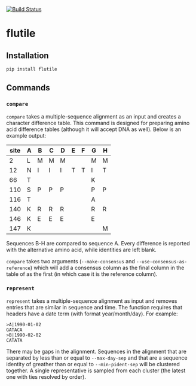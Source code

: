 [![Build Status](https://travis-ci.org/flu-crew/flutile.svg?branch=master)](https://travis-ci.org/flu-crew/flutile)

# flutile

## Installation

``` sh
pip install flutile
```

## Commands

### `compare`

`compare` takes a multiple-sequence alignment as an input and creates a
character difference table. This command is designed for preparing amino acid
difference tables (although it will accept DNA as well). Below is an example
output:

| site | A | B | C | D | E | F | G | H |
|------|---|---|---|---|---|---|---|---|
| 2    | L | M | M | M |   |   | M | M |
| 12   | N | I | I | I | T | T | I | T |
| 66   | T |   |   |   |   |   | K |   |
| 110  | S | P | P | P |   |   | P | P |
| 116  | T |   |   |   |   |   | A |   |
| 140  | K | R | R | R |   |   | R | R |
| 146  | K | E | E | E |   |   | E |   |
| 147  | K |   |   |   |   |   |   | M |

Sequences B-H are compared to sequence A. Every difference is reported with the
alternative amino acid, while identities are left blank.

`compare` takes two arguments (`--make-consensus` and
`--use-consensus-as-reference`) which will add a consensus column as the final
column in the table of as the first (in which case it is the reference column).

### `represent`

`represent` takes a multiple-sequence alignment as input and removes entries
that are similar in sequence and time. The function requires that headers have
a date term (with format year/month/day). For example:

```
>A|1990-01-02
GATACA
>B|1990-02-02
CATATA
```

There may be gaps in the alignment. Sequences in the alignment that are
separated by less than or equal to `--max-day-sep` and that are a sequence
identity of greather than or equal to `--min-pident-sep` will be clustered
together. A single representative is sampled from each cluster (the latest one
with ties resolved by order).
